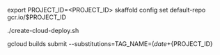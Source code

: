export PROJECT_ID=<PROJECT_ID>
skaffold config set default-repo gcr.io/$PROJECT_ID

./create-cloud-deploy.sh

gcloud builds submit --substitutions=TAG_NAME=$(date +%y%m%d-%H%M%S),_PROJECT_ID=${PROJECT_ID}